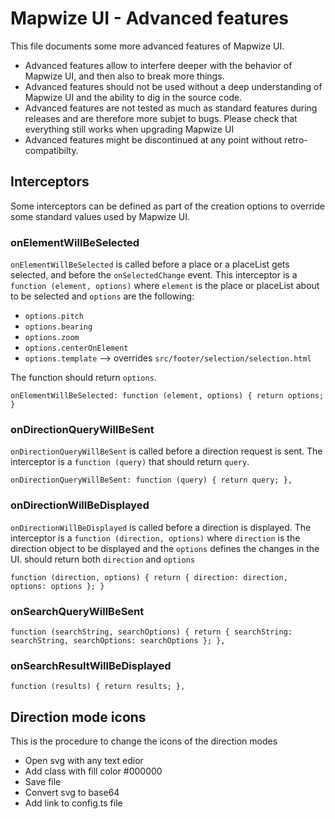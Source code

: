 # Mapwize UI - Advanced features

This file documents some more advanced features of Mapwize UI.

- Advanced features allow to interfere deeper with the behavior of Mapwize UI, and then also to break more things. 
- Advanced features should not be used without a deep understanding of Mapwize UI and the ability to dig in the source code.
- Advanced features are not tested as much as standard features during releases and are therefore more subjet to bugs. Please check that everything still works when upgrading Mapwize UI
- Advanced features might be discontinued at any point without retro-compatibilty.

## Interceptors

Some interceptors can be defined as part of the creation options to override some standard values used by Mapwize UI.

### onElementWillBeSelected

`onElementWillBeSelected` is called before a place or a placeList gets selected, and before the `onSelectedChange` event. This interceptor is a `function (element, options)` where `element` is the place or placeList about to be selected and `options` are the following:

- `options.pitch`
- `options.bearing`
- `options.zoom`
- `options.centerOnElement`
- `options.template` --> overrides `src/footer/selection/selection.html`

The function should return `options`.

```
onElementWillBeSelected: function (element, options) { return options; }
```

### onDirectionQueryWillBeSent

`onDirectionQueryWillBeSent` is called before a direction request is sent. The interceptor is a `function (query)` that should return `query`.

```
onDirectionQueryWillBeSent: function (query) { return query; },
```

### onDirectionWillBeDisplayed

`onDirectionWillBeDisplayed` is called before a direction is displayed. The interceptor is a `function (direction, options)` where `direction` is the direction object to be displayed and the `options` defines the changes in the UI. should return both `direction` and `options`

```
function (direction, options) { return { direction: direction, options: options }; }
```

### onSearchQueryWillBeSent

```
function (searchString, searchOptions) { return { searchString: searchString, searchOptions: searchOptions }; },
```

### onSearchResultWillBeDisplayed

```
function (results) { return results; },
```

## Direction mode icons

This is the procedure to change the icons of the direction modes

- Open svg with any text edior
- Add class with fill color #000000
- Save file
- Convert svg to base64
- Add link to config.ts file
